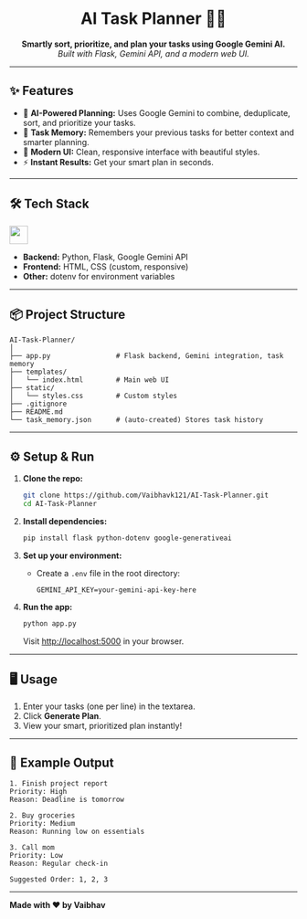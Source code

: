 
<h1 align="center">AI Task Planner 📝🤖</h1>

<p align="center">
  <b>Smartly sort, prioritize, and plan your tasks using Google Gemini AI.</b><br>
  <i>Built with Flask, Gemini API, and a modern web UI.</i>
</p>

---

## ✨ Features

- 🧠 <b>AI-Powered Planning:</b> Uses Google Gemini to combine, deduplicate, sort, and prioritize your tasks.
- 💾 <b>Task Memory:</b> Remembers your previous tasks for better context and smarter planning.
- 🎨 <b>Modern UI:</b> Clean, responsive interface with beautiful styles.
- ⚡ <b>Instant Results:</b> Get your smart plan in seconds.

---

## 🛠️ Tech Stack

<p>
  <img src="https://skillicons.dev/icons?i=python,flask,html,css,googlecloud" height="32" />
</p>

- **Backend:** Python, Flask, Google Gemini API  
- **Frontend:** HTML, CSS (custom, responsive)  
- **Other:** dotenv for environment variables  

---

## 📦 Project Structure

```
AI-Task-Planner/
│
├── app.py                # Flask backend, Gemini integration, task memory
├── templates/
│   └── index.html        # Main web UI
├── static/
│   └── styles.css        # Custom styles
├── .gitignore
├── README.md
└── task_memory.json      # (auto-created) Stores task history
```

---

## ⚙️ Setup & Run

1. **Clone the repo:**
   ```sh
   git clone https://github.com/Vaibhavk121/AI-Task-Planner.git
   cd AI-Task-Planner
   ```

2. **Install dependencies:**
   ```sh
   pip install flask python-dotenv google-generativeai
   ```

3. **Set up your environment:**
   - Create a `.env` file in the root directory:
     ```
     GEMINI_API_KEY=your-gemini-api-key-here
     ```

4. **Run the app:**
   ```sh
   python app.py
   ```
   Visit [http://localhost:5000](http://localhost:5000) in your browser.

---

## 🖥️ Usage

1. Enter your tasks (one per line) in the textarea.
2. Click **Generate Plan**.
3. View your smart, prioritized plan instantly!

---

## 📄 Example Output

```
1. Finish project report
Priority: High
Reason: Deadline is tomorrow

2. Buy groceries
Priority: Medium
Reason: Running low on essentials

3. Call mom
Priority: Low
Reason: Regular check-in

Suggested Order: 1, 2, 3
```

---


<p align="center">
  
  <b>Made with ❤️ by Vaibhav</b>
  </p>